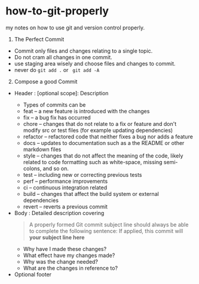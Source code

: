 # how-to-git-properly
my notes on how to use git and version control properly.

1. The Perfect Commit
  - Commit only files and changes relating to a single topic.
  - Do not cram all changes in one commit. 
  - use staging area wisely and choose files and changes to commit. 
  - never do ```git add .``` or ``` git add -A```
  
2. Compose a good Commit 
  - Header : <type>[optional scope]: Description
    - Types of commits can be
    - feat – a new feature is introduced with the changes
    - fix – a bug fix has occurred
    - chore – changes that do not relate to a fix or feature and don't modify src or test files (for example updating dependencies)
    - refactor – refactored code that neither fixes a bug nor adds a feature
    - docs – updates to documentation such as a the README or other markdown files
    - style – changes that do not affect the meaning of the code, likely related to code formatting such as white-space, missing semi-colons, and so on.
    - test – including new or correcting previous tests
    - perf – performance improvements
    - ci – continuous integration related
    - build – changes that affect the build system or external dependencies
    - revert – reverts a previous commit
  - Body : Detailed description covering
    >A properly formed Git commit subject line should always be able to complete the following sentence: If applied, this commit will **your subject line here**
    - Why have I made these changes?
    - What effect have my changes made?
    - Why was the change needed?
    - What are the changes in reference to?
  - Optional footer
  
